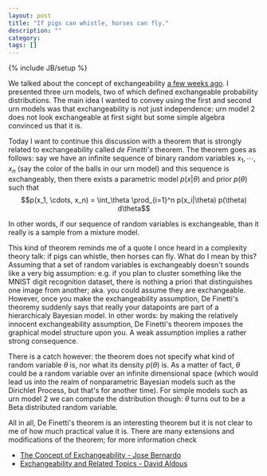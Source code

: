 ```yaml
---
layout: post
title: "If pigs can whistle, horses can fly."
description: ""
category:
tags: []
---
```

{% include JB/setup %}

We talked about the concept of exchangeability [a few weeks ago](). I presented three urn models, two of which defined exchangeable probability distributions. The main idea I wanted to convey using the first and second urn models was that exchangeability is not just independence: urn model 2 does not look exchangeable at first sight but some simple algebra convinced us that it is.

Today I want to continue this discussion with a theorem that is strongly related to exchangeability called _de Finetti's_ theorem. The theorem goes as follows: say we have an infinite sequence of binary random variables $x_1, \cdots, x_n$ (say the color of the balls in our urn model) and this sequence is exchangeably, then there exists a parametric model $p(x|\theta)$ and prior $p(\theta)$ such that
$$p(x_1, \cdots, x_n) = \int_\theta \prod_{i=1}^n p(x_i|\theta) p(\theta) d\theta$$

In other words, if our sequence of random variables is exchangeable, than it really is a sample from a mixture model.

This kind of theorem reminds me of a quote I once heard in a complexity theory talk: if pigs can whistle, then horses can fly. What do I mean by this? Assuming that a set of random variables is exchangeably doesn't sounds like a very big assumption: e.g. if you plan to cluster something like the MNIST digit recognition dataset, there is nothing a priori that distinguishes one image from another; aka. you could assume they are exchangeable. However, once you make the exchangeability assumption, De Finetti's theoremy suddenly says that really your datapoints are part of a hierarchicaly Bayesian model. In other words: by making the relatively innocent exchangeability assumption, De Finetti's theorem imposes the graphical model structure upon you. A weak assumption implies a rather strong consequence.

There is a catch however: the theorem does not specify what kind of random variable $\theta$ is, nor what its density $p(\theta)$ is. As a matter of fact, $\theta$ could be a random variable over an infinite dimensional space (which would lead us into the realm of nonparametric Bayesian models such as the Dirichlet Process, but that's for another time). For simple models such as urn model 2 we can compute the distribution though: $\theta$ turns out to be a Beta distributed random variable.

All in all, De Finetti's theorem is an interesting theorem but it is not clear to me of how much practical value it is. There are many extensions and modifications of the theorem; for more information check
* [The Concept of Exchangeability - Jose Bernardo](http://www.uv.es/~bernardo/Exchangeability.pdf)
* [Exchangeability and Related Topics - David Aldous](http://www.stat.berkeley.edu/~aldous/Papers/me22.pdf)